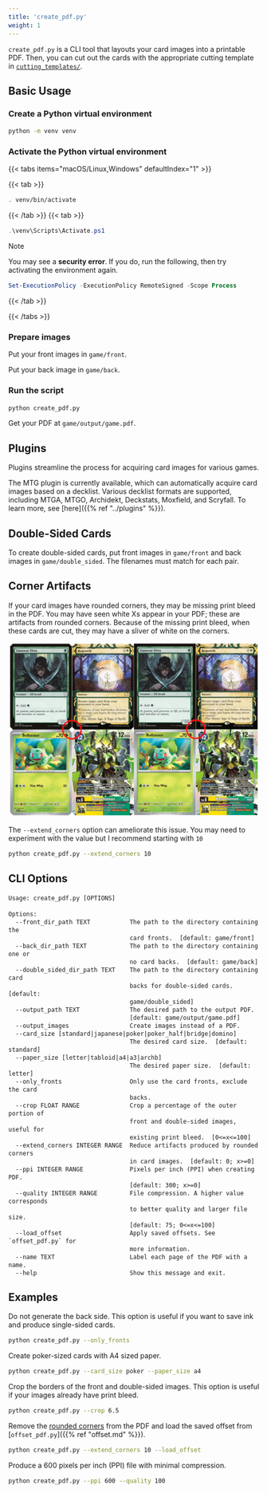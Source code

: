 ```yaml
---
title: 'create_pdf.py'
weight: 1
---
```


`create_pdf.py` is a CLI tool that layouts your card images into a printable PDF. Then, you can cut out the cards with the appropriate cutting template in [`cutting_templates/`](https://github.com/Alan-Cha/silhouette-card-maker-testing/tree/main/cutting_templates).

## Basic Usage

### Create a Python virtual environment
```sh
python -m venv venv
```

### Activate the Python virtual environment
{{< tabs items="macOS/Linux,Windows" defaultIndex="1" >}}

  {{< tab >}}
```sh
. venv/bin/activate
```
  {{< /tab >}}
  {{< tab >}}
```powershell
.\venv\Scripts\Activate.ps1
```

> [!NOTE]
> You may see a **security error**. If you do, run the following, then try activating the environment again.
> ```powershell
> Set-ExecutionPolicy -ExecutionPolicy RemoteSigned -Scope Process
> ```
  {{< /tab >}}

{{< /tabs >}}

### Prepare images

Put your front images in `game/front`.

Put your back image in `game/back`.

### Run the script
```sh
python create_pdf.py
```

Get your PDF at `game/output/game.pdf`.

## Plugins

Plugins streamline the process for acquiring card images for various games.

The MTG plugin is currently available, which can automatically acquire card images based on a decklist. Various decklist formats are supported, including MTGA, MTGO, Archidekt, Deckstats, Moxfield, and Scryfall. To learn more, see [here]({{% ref "../plugins" %}}).

## Double-Sided Cards

To create double-sided cards, put front images in `game/front` and back images in `game/double_sided`. The filenames must match for each pair.

## Corner Artifacts

If your card images have rounded corners, they may be missing print bleed in the PDF. You may have seen white Xs appear in your PDF; these are artifacts from rounded corners. Because of the missing print bleed, when these cards are cut, they may have a sliver of white on the corners.

![Extend corners](/images/extend_corners.jpg)

The `--extend_corners` option can ameliorate this issue. You may need to experiment with the value but I recommend starting with `10`

```sh
python create_pdf.py --extend_corners 10
```

## CLI Options

```
Usage: create_pdf.py [OPTIONS]

Options:
  --front_dir_path TEXT           The path to the directory containing the
                                  card fronts.  [default: game/front]
  --back_dir_path TEXT            The path to the directory containing one or
                                  no card backs.  [default: game/back]
  --double_sided_dir_path TEXT    The path to the directory containing card
                                  backs for double-sided cards.  [default:
                                  game/double_sided]
  --output_path TEXT              The desired path to the output PDF.
                                  [default: game/output/game.pdf]
  --output_images                 Create images instead of a PDF.
  --card_size [standard|japanese|poker|poker_half|bridge|domino]
                                  The desired card size.  [default: standard]
  --paper_size [letter|tabloid|a4|a3|archb]
                                  The desired paper size.  [default: letter]
  --only_fronts                   Only use the card fronts, exclude the card
                                  backs.
  --crop FLOAT RANGE              Crop a percentage of the outer portion of
                                  front and double-sided images, useful for
                                  existing print bleed.  [0<=x<=100]
  --extend_corners INTEGER RANGE  Reduce artifacts produced by rounded corners
                                  in card images.  [default: 0; x>=0]
  --ppi INTEGER RANGE             Pixels per inch (PPI) when creating PDF.
                                  [default: 300; x>=0]
  --quality INTEGER RANGE         File compression. A higher value corresponds
                                  to better quality and larger file size.
                                  [default: 75; 0<=x<=100]
  --load_offset                   Apply saved offsets. See `offset_pdf.py` for
                                  more information.
  --name TEXT                     Label each page of the PDF with a name.
  --help                          Show this message and exit.
```

## Examples

Do not generate the back side. This option is useful if you want to save ink and produce single-sided cards.

```sh
python create_pdf.py --only_fronts
```

Create poker-sized cards with A4 sized paper.

```sh
python create_pdf.py --card_size poker --paper_size a4
```

Crop the borders of the front and double-sided images. This option is useful if your images already have print bleed.

```sh
python create_pdf.py --crop 6.5
```

Remove the [rounded corners](#corner-artifacts) from the PDF and load the saved offset from [`offset_pdf.py`]({{% ref "offset.md" %}}).

```sh
python create_pdf.py --extend_corners 10 --load_offset
```

Produce a 600 pixels per inch (PPI) file with minimal compression.

```sh
python create_pdf.py --ppi 600 --quality 100
```